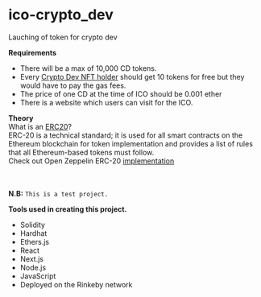 # ico-crypto_dev
Lauching of token for crypto dev

**Requirements** <br/>
- There will be a max of 10,000 CD tokens.
- Every [Crypto Dev NFT holder](https://github.com/greatsamist/nft-collection) should get 10 tokens for free but they would have to pay the gas fees.
- The price of one CD at the time of ICO should be 0.001 ether
- There is a website which users can visit for the ICO.


**Theory** <br/>
What is an [ERC20](https://ethereum.org/en/developers/docs/standards/tokens/erc-20/)? <br/>
ERC-20 is a technical standard; it is used for all smart contracts on the Ethereum blockchain for token implementation and provides a list of rules that all Ethereum-based tokens must follow.<br/>
Check out Open Zeppelin ERC-20 [implementation](https://github.com/OpenZeppelin/openzeppelin-contracts/blob/master/contracts/token/ERC20/ERC20.sol)

<br> <br/>
**N.B:**
`This is a test project.`

**Tools used in creating this project.**  <br/>
- Solidity
- Hardhat
- Ethers.js
- React
- Next.js 
- Node.js
- JavaScript
- Deployed on the Rinkeby network

